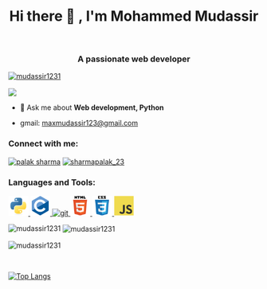 <!--
**mudassir1231** is a ✨ _special_ ✨ repository because its `README.md` (this file) appears on your GitHub profile.
-->
        
<!--   
<img align="center" style="border-radius: 200px;border: 2px solid #000;margin: 10px; box-shadow: 5px 5px 15px rgba(0,0,0,0.9);width: 200px;" src="./mudassir.jpg ">
<br> -->
       
<h1 align="center"> Hi there 👋 , I'm Mohammed Mudassir</h1><br>
<h3 align="center">A passionate web developer</h3>


 

<!-- <p align="left"> <img src="https://komarev.com/ghpvc/?username=mudassir1231&label=Profile%20views&color=0e75b6&style=flat" alt="mudassir1231" />  </p> -->


<p align="left"> <a href="https://github.com/ryo-ma/github-profile-trophy"><img src="https://github-profile-trophy.vercel.app/?username=mudassir1231" alt="mudassir1231" /></a> </p>


<!-- <p align="left"> <a href="https://twitter.com/" target="blank"><img src="https://img.shields.io/twitter/follow/?logo=twitter&style=for-the-badge" alt="" /></a><span align="right"> -->
<img src="./side.gif" align="center" style="width: 350px; " />
</span> 
<br/> </p>


- 💬 Ask me about **Web development, Python**

- gmail: maxmudassir123@gmail.com



<h3 align="left">Connect with me:</h3>
<p align="left">
<a href="https://www.linkedin.com/in/mohammed-mudassir-2a040a1b4/" target="blank"><img align="center" src="https://raw.githubusercontent.com/rahuldkjain/github-profile-readme-generator/master/src/images/icons/Social/linked-in-alt.svg" alt="palak sharma" height="30" width="40" /></a>
<a href="https://www.instagram.com/mudassirmdd/" target="blank"><img align="center" src="https://raw.githubusercontent.com/rahuldkjain/github-profile-readme-generator/master/src/images/icons/Social/instagram.svg" alt="sharmapalak_23" height="30" width="40" /></a>
<!-- <a href="" target="blank"><img align="center" src="https://raw.githubusercontent.com/rahuldkjain/github-profile-readme-generator/master/src/images/icons/Social/youtube.svg" alt="palak sharma 23" height="30" width="40" /></a> -->
<!-- <a href="" target="blank"><img align="center" src="https://raw.githubusercontent.com/rahuldkjain/github-profile-readme-generator/master/src/images/icons/Social/hackerrank.svg" alt="2020b0101071" height="30" width="40" /></a> -->
</p>




<h3 align="left">Languages and Tools:</h3>
<p align="left"> 

<a href="https://www.python.org" target="_blank"> <img src="https://raw.githubusercontent.com/devicons/devicon/master/icons/python/python-original.svg" alt="python" width="40" height="40"/> </a> <a href="https://www.cprogramming.com/" target="_blank"> <img src="https://raw.githubusercontent.com/devicons/devicon/master/icons/c/c-original.svg" alt="c" width="40" height="40"/> </a> <a href="https://git-scm.com/" target="_blank"> <img src="https://www.vectorlogo.zone/logos/git-scm/git-scm-icon.svg" alt="git" width="40" height="40"/> </a> <a href="https://www.w3.org/html/" target="_blank"> <img src="https://raw.githubusercontent.com/devicons/devicon/master/icons/html5/html5-original-wordmark.svg" alt="html5" width="40" height="40"/> </a> <a href="https://www.w3schools.com/css/" target="_blank"> <img src="https://raw.githubusercontent.com/devicons/devicon/master/icons/css3/css3-original-wordmark.svg" alt="css3" width="40" height="40"/> </a> <a href="https://developer.mozilla.org/en-US/docs/Web/JavaScript" target="_blank"> <img src="https://raw.githubusercontent.com/devicons/devicon/master/icons/javascript/javascript-original.svg" alt="javascript" width="40" height="40"/> </a> 

</p>


<p><img align="left" src="https://github-readme-stats.vercel.app/api/top-langs?username=mudassir1231&show_icons=true&locale=en&layout=compact" alt="mudassir1231" /></p>

<p>&nbsp;<img align="center" src="https://github-readme-stats.vercel.app/api?username=mudassir1231&show_icons=true&locale=en" alt="mudassir1231" /></p>

<p><img align="center" src="https://github-readme-streak-stats.herokuapp.com/?user=mudassir1231&" alt="mudassir1231" /></p>

<br/>


[![Top Langs](https://github-readme-stats.vercel.app/api/top-langs/?username=DevanshD3)](https://github.com/anuraghazra/github-readme-stats)
